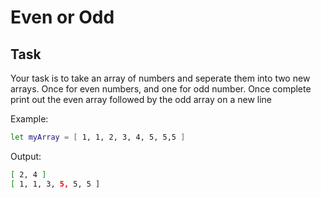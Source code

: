 # Even or Odd
## Task
Your task is to take an array of numbers and seperate them into two new arrays. Once for even numbers, and one for odd number. Once complete print out the even array followed by the odd array on a new line

Example:
```bash
let myArray = [ 1, 1, 2, 3, 4, 5, 5,5 ]
```

Output:
```bash
[ 2, 4 ]
[ 1, 1, 3, 5, 5, 5 ]
```
